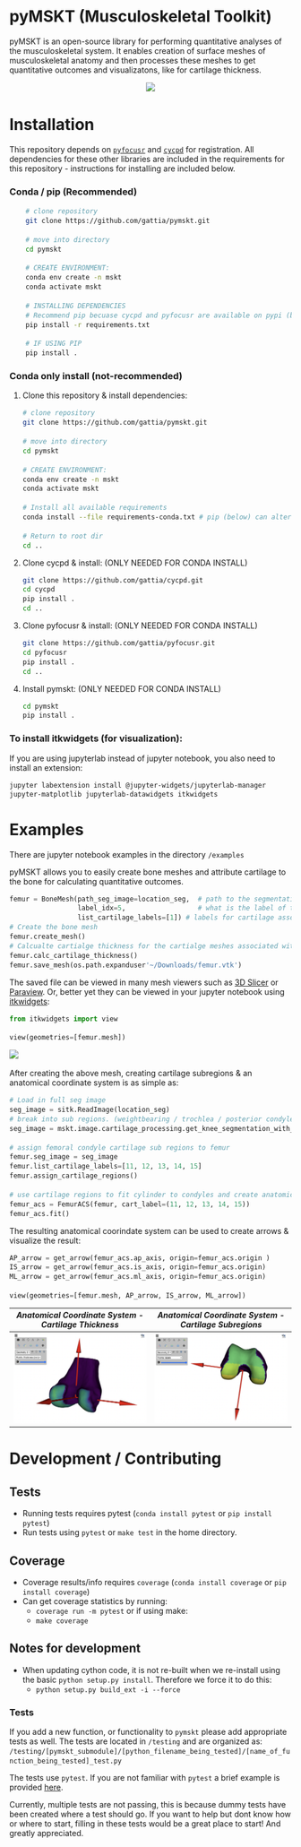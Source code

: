 # pyMSKT (Musculoskeletal Toolkit)

pyMSKT is an open-source library for performing quantitative analyses of the musculoskeletal system. It enables creation of surface meshes of musculoskeletal anatomy and then processes these meshes to get quantitative outcomes and visualizatons, like for cartilage thickness.  

<p align="center">
<img src="./images/whole_knee_1.png" width="300">
</p>

# Installation

This repository depends on [`pyfocusr`](https://github.com/gattia/pyfocusr) and [`cycpd`](https://github.com/gattia/cycpd) for registration. All dependencies for these other libraries are included in the requirements for this repository - instructions for installing are included below. 

### Conda / pip (Recommended)
```bash
    # clone repository
    git clone https://github.com/gattia/pymskt.git
    
    # move into directory
    cd pymskt
    
    # CREATE ENVIRONMENT:
    conda env create -n mskt
    conda activate mskt

    # INSTALLING DEPENDENCIES
    # Recommend pip becuase cycpd and pyfocusr are available on pypi (but not conda)
    pip install -r requirements.txt

    # IF USING PIP
    pip install .
```

### Conda only install (not-recommended)

1. Clone this repository & install dependencies: <br>
    ```bash
    # clone repository
    git clone https://github.com/gattia/pymskt.git
    
    # move into directory
    cd pymskt
    
    # CREATE ENVIRONMENT:
    conda env create -n mskt
    conda activate mskt

    # Install all available requirements
    conda install --file requirements-conda.txt # pip (below) can alternatively be used to install dependencies in conda env
    
    # Return to root dir
    cd ..
    
    ```

2. Clone cycpd & install: (ONLY NEEDED FOR CONDA INSTALL)<br>
    ```bash
    git clone https://github.com/gattia/cycpd.git
    cd cycpd
    pip install .
    cd ..
    ```
3. Clone pyfocusr & install: (ONLY NEEDED FOR CONDA INSTALL)<br>
    ```bash
    git clone https://github.com/gattia/pyfocusr.git
    cd pyfocusr
    pip install .
    cd ..
    ```
4. Install pymskt: (ONLY NEEDED FOR CONDA INSTALL)<br>
    ```bash
    cd pymskt
    pip install .
    ```


### To install itkwidgets (for visualization): 
If you are using jupyterlab instead of jupyter notebook, you also need to install an extension: 
```
jupyter labextension install @jupyter-widgets/jupyterlab-manager jupyter-matplotlib jupyterlab-datawidgets itkwidgets
```

# Examples
There are jupyter notebook examples in the directory `/examples`

pyMSKT allows you to easily create bone meshes and attribute cartilage to the bone for calculating quantitative outcomes. 

```python
femur = BoneMesh(path_seg_image=location_seg,  # path to the segmentation image being used.
                 label_idx=5,                  # what is the label of this bone.
                 list_cartilage_labels=[1]) # labels for cartilage associted with bone.   
# Create the bone mesh
femur.create_mesh()
# Calcualte cartialge thickness for the cartialge meshes associated with the bone
femur.calc_cartilage_thickness()
femur.save_mesh(os.path.expanduser'~/Downloads/femur.vtk')
```
The saved file can be viewed in many mesh viewers such as [3D Slicer](https://www.slicer.org/) or [Paraview](https://www.paraview.org/). Or, better yet they can be viewed in your jupyter notebook using [itkwidgets](https://pypi.org/project/itkwidgets/): 
```python
from itkwidgets import view

view(geometries=[femur.mesh])
```

![](/images/femur_itkwidgets.png)

After creating the above mesh, creating cartilage subregions & an anatomical coordinate
system is as simple as: 

```python
# Load in full seg image
seg_image = sitk.ReadImage(location_seg)
# break into sub regions. (weightbearing / trochlea / posterior condyles)
seg_image = mskt.image.cartilage_processing.get_knee_segmentation_with_femur_subregions(seg_image)

# assign femoral condyle cartilage sub regions to femur 
femur.seg_image = seg_image
femur.list_cartilage_labels=[11, 12, 13, 14, 15]
femur.assign_cartilage_regions()

# use cartilage regions to fit cylinder to condyles and create anatomic coordinate system 
femur_acs = FemurACS(femur, cart_label=(11, 12, 13, 14, 15))
femur_acs.fit()
```

The resulting anatomical coorindate system can be used to create arrows & visualize the result: 

```python
AP_arrow = get_arrow(femur_acs.ap_axis, origin=femur_acs.origin )
IS_arrow = get_arrow(femur_acs.is_axis, origin=femur_acs.origin)
ML_arrow = get_arrow(femur_acs.ml_axis, origin=femur_acs.origin)

view(geometries=[femur.mesh, AP_arrow, IS_arrow, ML_arrow])
```
|*Anatomical Coordinate System - Cartilage Thickness* | *Anatomical Coordinate System - Cartilage Subregions* |
|:---:       |:---:        |
|![](/images/femur_acs.png)   | ![](/images/femur_subregions.png) |


# Development / Contributing
## Tests
- Running tests requires pytest (`conda install pytest` or `pip install pytest`)
- Run tests using `pytest` or `make test` in the home directory. 

## Coverage
- Coverage results/info requires `coverage` (`conda install coverage` or `pip install coverage`)
- Can get coverage statistics by running: 
    - `coverage run -m pytest`
    or if using make: 
    - `make coverage`

## Notes for development
- When updating cython code, it is not re-built when we re-install using the basic `python setup.py install`. Therefore we force it to do this: 
    - `python setup.py build_ext -i --force`          

### Tests
If you add a new function, or functionality to `pymskt` please add appropriate tests as well. 
The tests are located in `/testing` and are organized as: 
`/testing/[pymskt_submodule]/[python_filename_being_tested]/[name_of_function_being_tested]_test.py`

The tests use `pytest`. If you are not familiar with `pytest` a brief example is provided [here](https://docs.pytest.org/en/6.2.x/getting-started.html). 

Currently, multiple tests are not passing, this is because dummy tests have been created where a test should go. If you want to help but dont know how or where to start, filling in these tests would be a great place to start! And greatly appreciated.
